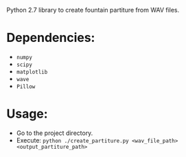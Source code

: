 Python 2.7 library to create fountain partiture from WAV files.

# Dependencies:
- `numpy`
- `scipy`
- `matplotlib`
- `wave`
- `Pillow`

# Usage:
- Go to the project directory.
- Execute: `python ./create_partiture.py <wav_file_path> <output_partiture_path>`